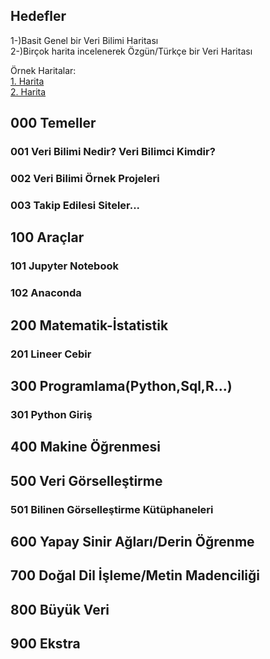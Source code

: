 ## Hedefler

1-)Basit Genel bir Veri Bilimi Haritası <br>
2-)Birçok harita incelenerek Özgün/Türkçe bir Veri Haritası



Örnek Haritalar:<br>
[1. Harita](https://github.com/AMAI-GmbH/AI-Expert-Roadmap)<br>
[2. Harita](http://nirvacana.com/thoughts/2013/07/08/becoming-a-data-scientist/)<br>



## 000  Temeller <br>
### 001 Veri Bilimi Nedir? Veri Bilimci Kimdir? <br>
### 002 Veri Bilimi Örnek Projeleri
### 003 Takip Edilesi Siteler...
## 100  Araçlar <br>
### 101 Jupyter Notebook
### 102 Anaconda <br>
## 200  Matematik-İstatistik <br>
### 201 Lineer Cebir <br>
## 300  Programlama(Python,Sql,R...) <br>
### 301 Python Giriş <br>
## 400  Makine Öğrenmesi <br>
## 500  Veri Görselleştirme <br>
### 501 Bilinen Görselleştirme Kütüphaneleri
## 600  Yapay Sinir Ağları/Derin Öğrenme <br>
## 700  Doğal Dil İşleme/Metin Madenciliği <br>
## 800  Büyük Veri <br>
## 900  Ekstra <br>
